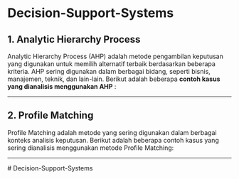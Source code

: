 # Decision-Support-Systems

## 1. Analytic Hierarchy Process
Analytic Hierarchy Process (AHP) adalah metode pengambilan keputusan yang digunakan untuk memilih alternatif terbaik berdasarkan beberapa kriteria. AHP sering digunakan dalam berbagai bidang, seperti bisnis, manajemen, teknik, dan lain-lain. Berikut adalah beberapa **contoh kasus yang dianalisis menggunakan AHP** :

---

## 2. Profile Matching
Profile Matching adalah metode yang sering digunakan dalam berbagai konteks analisis keputusan. Berikut adalah beberapa contoh kasus yang sering dianalisis menggunakan metode Profile Matching:

---

#   D e c i s i o n - S u p p o r t - S y s t e m s  
 